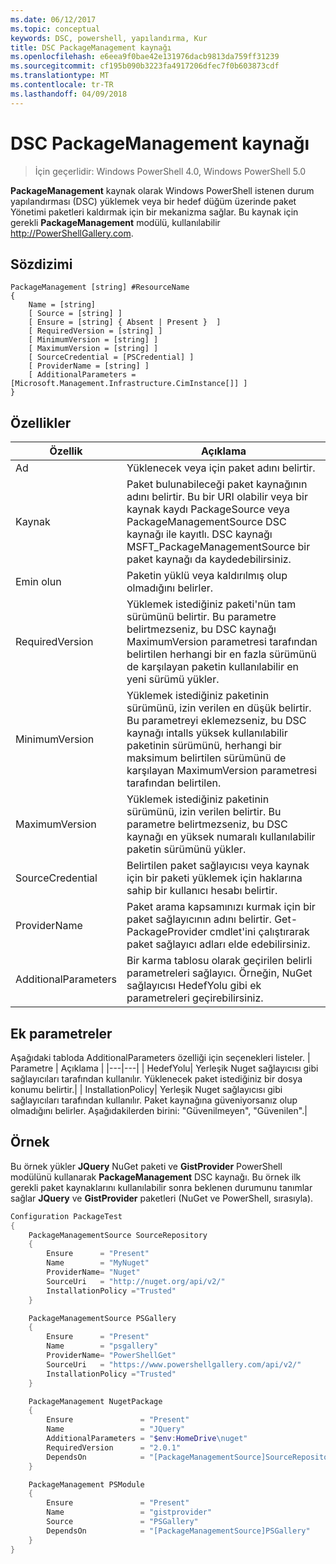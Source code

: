 ```yaml
---
ms.date: 06/12/2017
ms.topic: conceptual
keywords: DSC, powershell, yapılandırma, Kur
title: DSC PackageManagement kaynağı
ms.openlocfilehash: e6eea9f0bae42e131976dacb9813da759ff31239
ms.sourcegitcommit: cf195b090b3223fa4917206dfec7f0b603873cdf
ms.translationtype: MT
ms.contentlocale: tr-TR
ms.lasthandoff: 04/09/2018
---
```

# <a name="dsc-packagemanagement-resource"></a>DSC PackageManagement kaynağı

> İçin geçerlidir: Windows PowerShell 4.0, Windows PowerShell 5.0

**PackageManagement** kaynak olarak Windows PowerShell istenen durum yapılandırması (DSC) yüklemek veya bir hedef düğüm üzerinde paket Yönetimi paketleri kaldırmak için bir mekanizma sağlar. Bu kaynak için gerekli **PackageManagement** modülü, kullanılabilir http://PowerShellGallery.com.

## <a name="syntax"></a>Sözdizimi

```
PackageManagement [string] #ResourceName
{
    Name = [string]
    [ Source = [string] ]
    [ Ensure = [string] { Absent | Present }  ]
    [ RequiredVersion = [string] ]
    [ MinimumVersion = [string] ]
    [ MaximumVersion = [string] ]
    [ SourceCredential = [PSCredential] ]
    [ ProviderName = [string] ]
    [ AdditionalParameters = [Microsoft.Management.Infrastructure.CimInstance[]] ]
}
```

## <a name="properties"></a>Özellikler
|  Özellik  |  Açıklama   |
|---|---|
| Ad| Yüklenecek veya için paket adını belirtir.|
| Kaynak| Paket bulunabileceği paket kaynağının adını belirtir. Bu bir URI olabilir veya bir kaynak kaydı PackageSource veya PackageManagementSource DSC kaynağı ile kayıtlı. DSC kaynağı MSFT_PackageManagementSource bir paket kaynağı da kaydedebilirsiniz.|
| Emin olun| Paketin yüklü veya kaldırılmış olup olmadığını belirler.|
| RequiredVersion| Yüklemek istediğiniz paketi'nün tam sürümünü belirtir. Bu parametre belirtmezseniz, bu DSC kaynağı MaximumVersion parametresi tarafından belirtilen herhangi bir en fazla sürümünü de karşılayan paketin kullanılabilir en yeni sürümü yükler.|
| MinimumVersion| Yüklemek istediğiniz paketinin sürümünü, izin verilen en düşük belirtir. Bu parametreyi eklemezseniz, bu DSC kaynağı intalls yüksek kullanılabilir paketinin sürümünü, herhangi bir maksimum belirtilen sürümünü de karşılayan MaximumVersion parametresi tarafından belirtilen.|
| MaximumVersion| Yüklemek istediğiniz paketinin sürümünü, izin verilen belirtir. Bu parametre belirtmezseniz, bu DSC kaynağı en yüksek numaralı kullanılabilir paketin sürümünü yükler.|
| SourceCredential | Belirtilen paket sağlayıcısı veya kaynak için bir paketi yüklemek için haklarına sahip bir kullanıcı hesabı belirtir.|
| ProviderName| Paket arama kapsamınızı kurmak için bir paket sağlayıcının adını belirtir. Get-PackageProvider cmdlet'ini çalıştırarak paket sağlayıcı adları elde edebilirsiniz.|
| AdditionalParameters| Bir karma tablosu olarak geçirilen belirli parametreleri sağlayıcı. Örneğin, NuGet sağlayıcısı HedefYolu gibi ek parametreleri geçirebilirsiniz.|

## <a name="additional-parameters"></a>Ek parametreler
Aşağıdaki tabloda AdditionalParameters özelliği için seçenekleri listeler.
|  Parametre  | Açıklama   |
|---|---|
| HedefYolu| Yerleşik Nuget sağlayıcısı gibi sağlayıcıları tarafından kullanılır. Yüklenecek paket istediğiniz bir dosya konumu belirtir.|
| InstallationPolicy| Yerleşik Nuget sağlayıcısı gibi sağlayıcıları tarafından kullanılır. Paket kaynağına güveniyorsanız olup olmadığını belirler. Aşağıdakilerden birini: "Güvenilmeyen", "Güvenilen".|

## <a name="example"></a>Örnek

Bu örnek yükler **JQuery** NuGet paketi ve **GistProvider** PowerShell modülünü kullanarak **PackageManagement** DSC kaynağı. Bu örnek ilk gerekli paket kaynaklarını kullanılabilir sonra beklenen durumunu tanımlar sağlar **JQuery** ve **GistProvider** paketleri (NuGet ve PowerShell, sırasıyla).

```powershell
Configuration PackageTest
{
    PackageManagementSource SourceRepository
    {
        Ensure      = "Present"
        Name        = "MyNuget"
        ProviderName= "Nuget"
        SourceUri   = "http://nuget.org/api/v2/"
        InstallationPolicy ="Trusted"
    }

    PackageManagementSource PSGallery
    {
        Ensure      = "Present"
        Name        = "psgallery"
        ProviderName= "PowerShellGet"
        SourceUri   = "https://www.powershellgallery.com/api/v2/"
        InstallationPolicy ="Trusted"
    }

    PackageManagement NugetPackage
    {
        Ensure               = "Present"
        Name                 = "JQuery"
        AdditionalParameters = "$env:HomeDrive\nuget"
        RequiredVersion      = "2.0.1"
        DependsOn            = "[PackageManagementSource]SourceRepository"
    }

    PackageManagement PSModule
    {
        Ensure               = "Present"
        Name                 = "gistprovider"
        Source               = "PSGallery"
        DependsOn            = "[PackageManagementSource]PSGallery"
    }
}
```